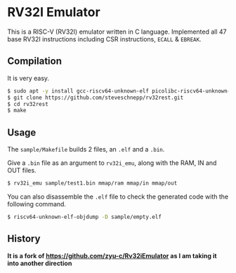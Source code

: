# RV32I Emulator

This is a RISC-V (RV32I) emulator written in C language.
Implemented all 47 base RV32I instructions including CSR instructions, `ECALL` & `EBREAK`.


## Compilation


It is very easy.


``` bash
$ sudo apt -y install gcc-riscv64-unknown-elf picolibc-riscv64-unknown-elf
$ git clone https://github.com/steveschnepp/rv32rest.git
$ cd rv32rest
$ make
```

## Usage

The `sample/Makefile` builds 2 files, an `.elf` and a `.bin`.

Give a `.bin` file as an argument to `rv32i_emu`, along with the RAM, IN and OUT files.

``` bash
$ rv32i_emu sample/test1.bin mmap/ram mmap/in mmap/out
```

You can also disassemble the `.elf` file to check the generated code with the following command.

``` bash
$ riscv64-unknown-elf-objdump -D sample/empty.elf
```

## History 

__It is a fork of https://github.com/zyu-c/Rv32iEmulator as I am taking it into another direction__
